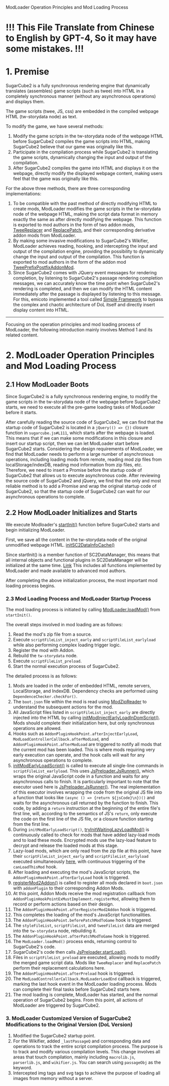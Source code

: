 ModLoader Operation Principles and Mod Loading Process


# **!!! This File Translate from Chinese to English by GPT-4, So it may have some mistakes. !!!**


# 1. Premise
SugarCube2 is a fully synchronous rendering engine that dynamically translates (assembles) game scripts (such as twee) into HTML in a completely synchronous manner (without any asynchronous operations) and displays them.

The game scripts (twee, JS, css) are embedded in the compiled webpage HTML (tw-storydata node) as text.

To modify the game, we have several methods:
1. Modify the game scripts in the tw-storydata node of the webpage HTML before SugarCube2 compiles the game scripts into HTML, making SugarCube2 believe that our game was originally like this.
2. Participate in the compilation process while SugarCube2 is translating the game scripts, dynamically changing the input and output of the compilation.
3. After SugarCube2 compiles the game into HTML and displays it on the webpage, directly modify the displayed webpage content, making users feel that the game was originally like this.

For the above three methods, there are three corresponding implementations:
1. To be compatible with the past method of directly modifying HTML to create mods, ModLoader modifies the game scripts in the tw-storydata node of the webpage HTML, making the script data format in memory exactly the same as after directly modifying the webpage. This function is exported to mod authors in the form of two addon mods, [TweeReplacer]() and [ReplacePatch](), and their corresponding derivative addon mods from ModLoader.
2. By making some invasive modifications to SugarCube2's Wikifier, ModLoader achieves reading, hooking, and intercepting the input and output of the compilation engine, providing the possibility to dynamically change the input and output of the compilation. This function is exported to mod authors in the form of the addon mod [TweePrefixPostfixAddonMod]().
3. Since SugarCube2 comes with JQuery event messages for rendering completion, by listening to SugarCube2's passage rendering completion messages, we can accurately know the time point when SugarCube2's rendering is completed, and then we can modify the HTML content immediately after the passage is displayed by listening to this message. For this, emicoto implemented a tool called [Simple Framework](https://github.com/emicoto/DOLMods) to bypass the complex and chaotic architecture of DoL itself and directly insert display content into HTML.

---

Focusing on the operation principles and mod loading process of ModLoader, the following introduction mainly involves Method 1 and its related content.

# 2. ModLoader Operation Principles and Mod Loading Process

## 2.1 How ModLoader Boots

Since SugarCube2 is a fully synchronous rendering engine, to modify the game scripts in the tw-storydata node of the webpage before SugarCube2 starts, we need to execute all the pre-game loading tasks of ModLoader before it starts.

After carefully reading the source code of SugarCube2, we can find that the startup code of SugarCube2 is located in a `jQuery(() => {})` closure function in `sugarcube.js#L111`, which starts after the webpage is loaded. This means that if we can make some modifications in this closure and insert our startup script, then we can let ModLoader start before SugarCube2 starts.
Considering the design requirements of ModLoader, we find that ModLoader needs to perform a large number of asynchronous operations, including loading mods from remote, reading mod zip files from localStorage/indexDB, reading mod information from zip files, etc.
Therefore, we need to insert a Promise before the startup code of SugarCube2 that allows us to execute asynchronous code. After reviewing the source code of SugarCube2 and jQuery, we find that the only and most reliable method is to add a Promise and wrap the original startup code of SugarCube2, so that the startup code of SugarCube2 can wait for our asynchronous operations to complete.

## 2.2 How ModLoader Initializes and Starts

We execute Modloader's [startInit()](https://github.com/Lyoko-Jeremie/sugarcube-2-ModLoader/blob/ac0bb6c59abd93a2a784f2a574f031861bcf269f/src/BeforeSC2/SC2DataManager.ts#L247) function before SugarCube2 starts and begin initializing ModLoader.

First, we save all the content in the tw-storydata node of the original unmodified webpage HTML. [initSC2DataInfoCache()](https://github.com/Lyoko-Jeremie/sugarcube-2-ModLoader/blob/ac0bb6c59abd93a2a784f2a574f031861bcf269f/src/BeforeSC2/SC2DataManager.ts#L259)

Since startInit() is a member function of SC2DataManager, this means that all internal objects and functional plugins in SC2DataManager will be initialized at the same time. [Link](https://github.com/Lyoko-Jeremie/sugarcube-2-ModLoader/blob/ac0bb6c59abd93a2a784f2a574f031861bcf269f/src/BeforeSC2/SC2DataManager.ts#L25)
This includes all functions implemented by ModLoader and made available to advanced mod authors.

After completing the above initialization process, the most important mod loading process begins.

### 2.3 Mod Loading Process and ModLoader Startup Process

The mod loading process is initiated by calling [ModLoader.loadMod()](https://github.com/Lyoko-Jeremie/sugarcube-2-ModLoader/blob/ac0bb6c59abd93a2a784f2a574f031861bcf269f/src/BeforeSC2/ModLoader.ts#L307) from `startInit()`.

The overall steps involved in mod loading are as follows:
1. Read the mod's zip file from a source.
2. Execute `scriptFileList_inject_early` and `scriptFileList_earlyload` while also performing complex loading trigger logic.
3. Register the mod with Addon.
4. Rebuild the `tw-storydata` node.
5. Execute `scriptFileList_preload`.
6. Start the normal execution process of SugarCube2.

The detailed process is as follows:
1. Mods are loaded in the order of embedded HTML, remote servers, LocalStorage, and IndexDB. Dependency checks are performed using `DependenceChecker.checkFor()`.
2. The `boot.json` file within the mod is read using [ModZipReader](https://github.com/Lyoko-Jeremie/sugarcube-2-ModLoader/blob/ac0bb6c59abd93a2a784f2a574f031861bcf269f/src/BeforeSC2/ModZipReader.ts#L50) to understand the subsequent actions for the mod.
3. All JavaScript files listed in `scriptFileList_inject_early` are directly injected into the HTML by calling [initModInjectEarlyLoadInDomScript()](https://github.com/Lyoko-Jeremie/sugarcube-2-ModLoader/blob/ac0bb6c59abd93a2a784f2a574f031861bcf269f/src/BeforeSC2/ModLoader.ts#L465). Mods should complete their initialization here, but only synchronous operations are allowed.
4. Hooks such as `AddonPluginHookPoint.afterInjectEarlyLoad`, `ModLoadControllerCallback.afterModLoad`, and `AddonPluginHookPoint.afterModLoad` are triggered to notify all mods that the current mod has been loaded. This is where mods requiring very early execution can operate, and the hook calls will wait for any asynchronous operations to complete.
5. [initModEarlyLoadScript()](https://github.com/Lyoko-Jeremie/sugarcube-2-ModLoader/blob/ac0bb6c59abd93a2a784f2a574f031861bcf269f/src/BeforeSC2/ModLoader.ts#L517) is called to execute all single-line commands in `scriptFileList_earlyload`. This uses [JsPreloader.JsRunner()](https://github.com/Lyoko-Jeremie/sugarcube-2-ModLoader/blob/ac0bb6c59abd93a2a784f2a574f031861bcf269f/src/BeforeSC2/JsPreloader.ts#L117), which wraps the original JavaScript code in a function and waits for any asynchronous calls to finish. It is particularly important to note that the executor used here is [JsPreloader.JsRunner()](https://github.com/Lyoko-Jeremie/sugarcube-2-ModLoader/blob/ac0bb6c59abd93a2a784f2a574f031861bcf269f/src/BeforeSC2/JsPreloader.ts#L117). The real implementation of this executor involves wrapping the code from the original JS file into a function that looks like `(async () => {return ${jsCode}\n})()` and waits for the asynchronous call returned by the function to finish. This code, by adding a `return` instruction at the beginning of the entire file's first line, will, according to the semantics of JS's `return`, only execute the code on the first line of the JS file, or a closure function starting from the first line.
6. During `initModEarlyLoadScript()`, [tryInitWaitingLazyLoadMod()]() is continuously called to check for mods that have added lazy-load mods and to load these mods. Encrypted mods use the lazy-load feature to decrypt and release the loaded mods at this stage.
7. Lazy-load mods, which are only read from the zip file at this point, have their `scriptFileList_inject_early` and `scriptFileList_earlyload` executed simultaneously [here](https://github.com/Lyoko-Jeremie/sugarcube-2-ModLoader/blob/ac0bb6c59abd93a2a784f2a574f031861bcf269f/src/BeforeSC2/ModLoader.ts#L745), with continuous triggering of the `canLoadThisMod` hook.
8. After loading and executing the mod's JavaScript scripts, the `AddonPluginHookPoint.afterEarlyLoad` hook is triggered.
9. [registerMod2Addon()](https://github.com/Lyoko-Jeremie/sugarcube-2-ModLoader/blob/ac0bb6c59abd93a2a784f2a574f031861bcf269f/src/BeforeSC2/ModLoader.ts#L384) is called to register all mods declared in `boot.json` with `addonPlugin` to their corresponding Addon Mods.
10. At this point, Addon Mods receive the mod registration callback from `AddonPluginHookPointExMustImplement.registerMod`, allowing them to record or perform actions based on their design.
11. The `AddonPluginHookPoint.afterRegisterMod2Addon` hook is triggered.
12. This completes the loading of the mod's JavaScript functionalities.
13. The `AddonPluginHookPoint.beforePatchModToGame` hook is triggered.
14. The `styleFileList`, `scriptFileList`, and `tweeFileList` data are merged into the `tw-storydata` node, rebuilding it.
15. The `AddonPluginHookPoint.afterPatchModToGame` hook is triggered.
16. The `ModLoader.loadMod()` process ends, returning control to SugarCube2's code.
17. SugarCube2's code then calls [JsPreloader.startLoad()](https://github.com/Lyoko-Jeremie/sugarcube-2-ModLoader/blob/ac0bb6c59abd93a2a784f2a574f031861bcf269f/src/BeforeSC2/JsPreloader.ts#L51).
18. Files in `scriptFileList_preload` are executed, allowing mods to modify the merged game script data. Mods like `TweeReplacer` and `ReplacePatch` perform their replacement calculations here.
19. The `AddonPluginHookPoint.afterPreload` hook is triggered.
20. The `ModLoadControllerCallback.ModLoaderLoadEnd` callback is triggered, marking the last hook event in the ModLoader loading process. Mods can complete their final tasks before SugarCube2 starts here.
21. The mod loading is complete, ModLoader has started, and the normal operation of SugarCube2 begins. From this point, all actions of ModLoader are triggered by SugarCube2.


### 3. ModLoader Customized Version of SugarCube2 Modifications to the Original Version (DoL Version)

1. Modified the SugarCube2 startup point.
2. For the Wikifier, added `_lastPassageQ` and corresponding data and operations to track the entire script compilation process. The purpose is to track and modify various compilation levels. This change involves all areas that touch compilation, mainly including `macrolib.js`, `parserlib.js`, and `wikifier.js`. You can search using `passageObj` as the keyword.
3. Intercepted img tags and svg tags to achieve the purpose of loading all images from memory without a server.

